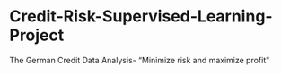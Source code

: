 # Credit-Risk-Supervised-Learning-Project
The German Credit Data Analysis- “Minimize risk and maximize profit"

